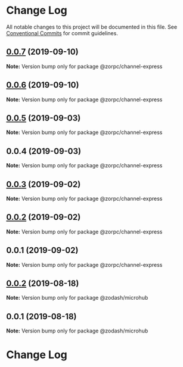 # Change Log

All notable changes to this project will be documented in this file.
See [Conventional Commits](https://conventionalcommits.org) for commit guidelines.

## [0.0.7](https://github.com/zcorky/zodash/compare/@zorpc/channel-express@0.0.6...@zorpc/channel-express@0.0.7) (2019-09-10)

**Note:** Version bump only for package @zorpc/channel-express





## [0.0.6](https://github.com/zcorky/zodash/compare/@zorpc/channel-express@0.0.5...@zorpc/channel-express@0.0.6) (2019-09-10)

**Note:** Version bump only for package @zorpc/channel-express





## [0.0.5](https://github.com/zcorky/zodash/compare/@zorpc/channel-express@0.0.4...@zorpc/channel-express@0.0.5) (2019-09-03)

**Note:** Version bump only for package @zorpc/channel-express





## 0.0.4 (2019-09-03)

**Note:** Version bump only for package @zorpc/channel-express





## [0.0.3](https://github.com/zcorky/zodash/compare/@zorpc/channel-express@0.0.2...@zorpc/channel-express@0.0.3) (2019-09-02)

**Note:** Version bump only for package @zorpc/channel-express





## [0.0.2](https://github.com/zcorky/zodash/compare/@zorpc/channel-express@0.0.1...@zorpc/channel-express@0.0.2) (2019-09-02)

**Note:** Version bump only for package @zorpc/channel-express





## 0.0.1 (2019-09-02)

**Note:** Version bump only for package @zorpc/channel-express





## [0.0.2](https://github.com/zcorky/zodash/compare/@zodash/microhub@0.0.1...@zodash/microhub@0.0.2) (2019-08-18)

**Note:** Version bump only for package @zodash/microhub





## 0.0.1 (2019-08-18)

**Note:** Version bump only for package @zodash/microhub





# Change Log
